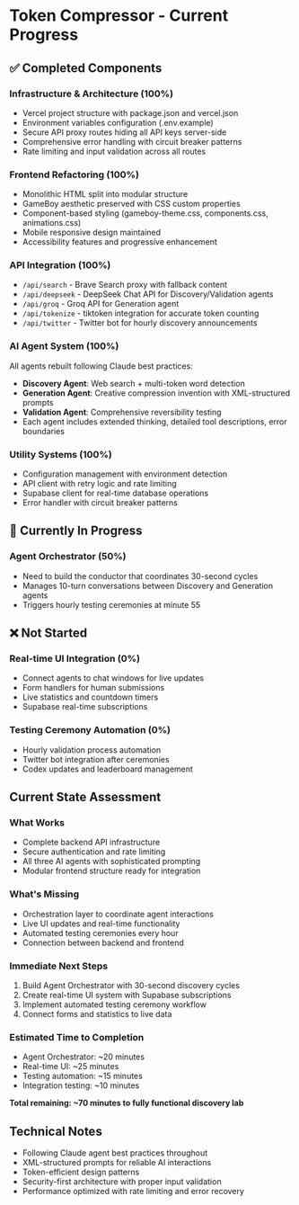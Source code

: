 # Token Compressor - Current Progress

## ✅ Completed Components

### Infrastructure & Architecture (100%)
- Vercel project structure with package.json and vercel.json
- Environment variables configuration (.env.example)
- Secure API proxy routes hiding all API keys server-side
- Comprehensive error handling with circuit breaker patterns
- Rate limiting and input validation across all routes

### Frontend Refactoring (100%) 
- Monolithic HTML split into modular structure
- GameBoy aesthetic preserved with CSS custom properties
- Component-based styling (gameboy-theme.css, components.css, animations.css)
- Mobile responsive design maintained
- Accessibility features and progressive enhancement

### API Integration (100%)
- `/api/search` - Brave Search proxy with fallback content
- `/api/deepseek` - DeepSeek Chat API for Discovery/Validation agents
- `/api/groq` - Groq API for Generation agent
- `/api/tokenize` - tiktoken integration for accurate token counting
- `/api/twitter` - Twitter bot for hourly discovery announcements

### AI Agent System (100%)
All agents rebuilt following Claude best practices:
- **Discovery Agent**: Web search + multi-token word detection
- **Generation Agent**: Creative compression invention with XML-structured prompts
- **Validation Agent**: Comprehensive reversibility testing
- Each agent includes extended thinking, detailed tool descriptions, error boundaries

### Utility Systems (100%)
- Configuration management with environment detection
- API client with retry logic and rate limiting
- Supabase client for real-time database operations
- Error handler with circuit breaker patterns

## 🚧 Currently In Progress

### Agent Orchestrator (50%)
- Need to build the conductor that coordinates 30-second cycles
- Manages 10-turn conversations between Discovery and Generation agents
- Triggers hourly testing ceremonies at minute 55

## ❌ Not Started

### Real-time UI Integration (0%)
- Connect agents to chat windows for live updates
- Form handlers for human submissions
- Live statistics and countdown timers
- Supabase real-time subscriptions

### Testing Ceremony Automation (0%)
- Hourly validation process automation
- Twitter bot integration after ceremonies
- Codex updates and leaderboard management

## Current State Assessment

### What Works
- Complete backend API infrastructure
- Secure authentication and rate limiting
- All three AI agents with sophisticated prompting
- Modular frontend structure ready for integration

### What's Missing
- Orchestration layer to coordinate agent interactions
- Live UI updates and real-time functionality
- Automated testing ceremonies every hour
- Connection between backend and frontend

### Immediate Next Steps
1. Build Agent Orchestrator with 30-second discovery cycles
2. Create real-time UI system with Supabase subscriptions  
3. Implement automated testing ceremony workflow
4. Connect forms and statistics to live data

### Estimated Time to Completion
- Agent Orchestrator: ~20 minutes
- Real-time UI: ~25 minutes  
- Testing automation: ~15 minutes
- Integration testing: ~10 minutes

**Total remaining: ~70 minutes to fully functional discovery lab**

## Technical Notes
- Following Claude agent best practices throughout
- XML-structured prompts for reliable AI interactions
- Token-efficient design patterns
- Security-first architecture with proper input validation
- Performance optimized with rate limiting and error recovery